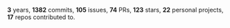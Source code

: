 **3** years, **1382** commits, **105** issues, **74** PRs, **123** stars, **22** personal projects, **17** repos contributed to.
